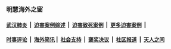 
### 明慧海外之窗

####  [武汉肺炎](indexes/365.md?t=06091201) &nbsp;|&nbsp;  [迫害案例综述](indexes/328.md?t=06091201) &nbsp;|&nbsp; [迫害致死案例](indexes/277.md?t=06091201)  &nbsp;|&nbsp; [更多迫害案例](indexes/81.md?t=06091201)  &nbsp;|&nbsp; 
####  [时事评论](indexes/19.md?t=06091201) &nbsp;|&nbsp; [海外简讯](indexes/245.md?t=06091201)&nbsp;|&nbsp;  [社会支持](indexes/140.md?t=06091201) &nbsp;|&nbsp; [褒奖决议](indexes/282.md?t=06091201) &nbsp;|&nbsp; [社区报道](indexes/91.md?t=06091201)  &nbsp;|&nbsp; [天人之间](indexes/78.md?t=06091201) 

